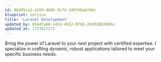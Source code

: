 ```yaml
---
id: 86d95ca1-a50d-40db-9c7d-2d9f48a67d4c
blueprint: service
title: 'Laravel Development'
updated_by: b544fa68-142e-4b12-87bb-2bd9208208da
updated_at: 1727617272
---
```

Bring the power of Laravel to your next project with certified expertise. I specialize in crafting dynamic, robust applications tailored to meet your specific business needs.